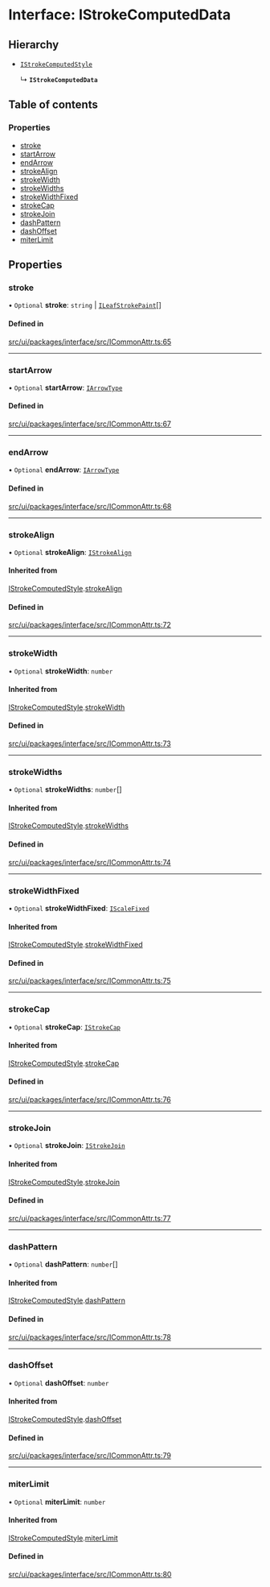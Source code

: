 # Interface: IStrokeComputedData

## Hierarchy

- [`IStrokeComputedStyle`](IStrokeComputedStyle.md)

  ↳ **`IStrokeComputedData`**

## Table of contents

### Properties

- [stroke](IStrokeComputedData.md#stroke)
- [startArrow](IStrokeComputedData.md#startarrow)
- [endArrow](IStrokeComputedData.md#endarrow)
- [strokeAlign](IStrokeComputedData.md#strokealign)
- [strokeWidth](IStrokeComputedData.md#strokewidth)
- [strokeWidths](IStrokeComputedData.md#strokewidths)
- [strokeWidthFixed](IStrokeComputedData.md#strokewidthfixed)
- [strokeCap](IStrokeComputedData.md#strokecap)
- [strokeJoin](IStrokeComputedData.md#strokejoin)
- [dashPattern](IStrokeComputedData.md#dashpattern)
- [dashOffset](IStrokeComputedData.md#dashoffset)
- [miterLimit](IStrokeComputedData.md#miterlimit)

## Properties

### stroke

• `Optional` **stroke**: `string` \| [`ILeafStrokePaint`](ILeafStrokePaint.md)[]

#### Defined in

[src/ui/packages/interface/src/ICommonAttr.ts:65](https://github.com/leaferjs/leafer-ui/blob/bf25826307b66b28129b03872bb2832c8787db48/packages/interface/src/ICommonAttr.ts#L65)

___

### startArrow

• `Optional` **startArrow**: [`IArrowType`](../modules.md#iarrowtype)

#### Defined in

[src/ui/packages/interface/src/ICommonAttr.ts:67](https://github.com/leaferjs/leafer-ui/blob/bf25826307b66b28129b03872bb2832c8787db48/packages/interface/src/ICommonAttr.ts#L67)

___

### endArrow

• `Optional` **endArrow**: [`IArrowType`](../modules.md#iarrowtype)

#### Defined in

[src/ui/packages/interface/src/ICommonAttr.ts:68](https://github.com/leaferjs/leafer-ui/blob/bf25826307b66b28129b03872bb2832c8787db48/packages/interface/src/ICommonAttr.ts#L68)

___

### strokeAlign

• `Optional` **strokeAlign**: [`IStrokeAlign`](../modules.md#istrokealign)

#### Inherited from

[IStrokeComputedStyle](IStrokeComputedStyle.md).[strokeAlign](IStrokeComputedStyle.md#strokealign)

#### Defined in

[src/ui/packages/interface/src/ICommonAttr.ts:72](https://github.com/leaferjs/leafer-ui/blob/bf25826307b66b28129b03872bb2832c8787db48/packages/interface/src/ICommonAttr.ts#L72)

___

### strokeWidth

• `Optional` **strokeWidth**: `number`

#### Inherited from

[IStrokeComputedStyle](IStrokeComputedStyle.md).[strokeWidth](IStrokeComputedStyle.md#strokewidth)

#### Defined in

[src/ui/packages/interface/src/ICommonAttr.ts:73](https://github.com/leaferjs/leafer-ui/blob/bf25826307b66b28129b03872bb2832c8787db48/packages/interface/src/ICommonAttr.ts#L73)

___

### strokeWidths

• `Optional` **strokeWidths**: `number`[]

#### Inherited from

[IStrokeComputedStyle](IStrokeComputedStyle.md).[strokeWidths](IStrokeComputedStyle.md#strokewidths)

#### Defined in

[src/ui/packages/interface/src/ICommonAttr.ts:74](https://github.com/leaferjs/leafer-ui/blob/bf25826307b66b28129b03872bb2832c8787db48/packages/interface/src/ICommonAttr.ts#L74)

___

### strokeWidthFixed

• `Optional` **strokeWidthFixed**: [`IScaleFixed`](../modules.md#iscalefixed)

#### Inherited from

[IStrokeComputedStyle](IStrokeComputedStyle.md).[strokeWidthFixed](IStrokeComputedStyle.md#strokewidthfixed)

#### Defined in

[src/ui/packages/interface/src/ICommonAttr.ts:75](https://github.com/leaferjs/leafer-ui/blob/bf25826307b66b28129b03872bb2832c8787db48/packages/interface/src/ICommonAttr.ts#L75)

___

### strokeCap

• `Optional` **strokeCap**: [`IStrokeCap`](../modules.md#istrokecap)

#### Inherited from

[IStrokeComputedStyle](IStrokeComputedStyle.md).[strokeCap](IStrokeComputedStyle.md#strokecap)

#### Defined in

[src/ui/packages/interface/src/ICommonAttr.ts:76](https://github.com/leaferjs/leafer-ui/blob/bf25826307b66b28129b03872bb2832c8787db48/packages/interface/src/ICommonAttr.ts#L76)

___

### strokeJoin

• `Optional` **strokeJoin**: [`IStrokeJoin`](../modules.md#istrokejoin)

#### Inherited from

[IStrokeComputedStyle](IStrokeComputedStyle.md).[strokeJoin](IStrokeComputedStyle.md#strokejoin)

#### Defined in

[src/ui/packages/interface/src/ICommonAttr.ts:77](https://github.com/leaferjs/leafer-ui/blob/bf25826307b66b28129b03872bb2832c8787db48/packages/interface/src/ICommonAttr.ts#L77)

___

### dashPattern

• `Optional` **dashPattern**: `number`[]

#### Inherited from

[IStrokeComputedStyle](IStrokeComputedStyle.md).[dashPattern](IStrokeComputedStyle.md#dashpattern)

#### Defined in

[src/ui/packages/interface/src/ICommonAttr.ts:78](https://github.com/leaferjs/leafer-ui/blob/bf25826307b66b28129b03872bb2832c8787db48/packages/interface/src/ICommonAttr.ts#L78)

___

### dashOffset

• `Optional` **dashOffset**: `number`

#### Inherited from

[IStrokeComputedStyle](IStrokeComputedStyle.md).[dashOffset](IStrokeComputedStyle.md#dashoffset)

#### Defined in

[src/ui/packages/interface/src/ICommonAttr.ts:79](https://github.com/leaferjs/leafer-ui/blob/bf25826307b66b28129b03872bb2832c8787db48/packages/interface/src/ICommonAttr.ts#L79)

___

### miterLimit

• `Optional` **miterLimit**: `number`

#### Inherited from

[IStrokeComputedStyle](IStrokeComputedStyle.md).[miterLimit](IStrokeComputedStyle.md#miterlimit)

#### Defined in

[src/ui/packages/interface/src/ICommonAttr.ts:80](https://github.com/leaferjs/leafer-ui/blob/bf25826307b66b28129b03872bb2832c8787db48/packages/interface/src/ICommonAttr.ts#L80)
